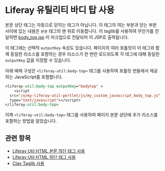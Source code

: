 # Liferay 유틸리티 바디 탑 사용

본문 상단 태그는 자동으로 닫히는 태그가 아닙니다. 이 태그의 여는 부분과 닫는 부분 사이에 있는 내용은 `본문` 태그의 맨 위로 이동합니다. 이 taglib를 사용하여 무언가를 전달하면  [body_top.jsp](https://github.com/liferay/liferay-portal/blob/7.2.x/portal-web/docroot/html/common/themes/body_top.jsp#L25-L31) 이 마크업으로 전달되어 이 JSP로 출력됩니다.

이 태그에는 선택적 `outputKey` 속성도 있습니다. 페이지의 여러 포틀릿이 이 태그와 함께 동일한 리소스를 포함하는 경우 리소스가 한 번만 로드되도록 각 태그에 대해 동일한 `outputKey` 값을 지정할 수 있습니다.

아래 예제 구성은 `<liferay-util:body-top>` 태그를 사용하여 포틀릿 번들에서 제공하는 JavaScript를 포함합니다.

```jsp
<liferay-util:body-top outputKey="bodytop" >
    <script 
  src="/o/my-liferay-util-portlet/js/my_custom_javascript_body_top.js" 
  type="text/javascript"></script>
</liferay-util:body-top>
```

이제 `<liferay-util:body-top>` 태그를 사용하여 페이지 본문 상단에 추가 리소스를 포함하는 방법을 알았습니다.

## 관련 항목

* [Liferay Util HTML 본문 하단 태그 사용](./liferay-util-body-bottom.md)
* [Liferay Util HTML 하단 태그 사용](./liferay-util-html-bottom.md)
* [Clay Taglib 사용](../clay-tag-library.md)